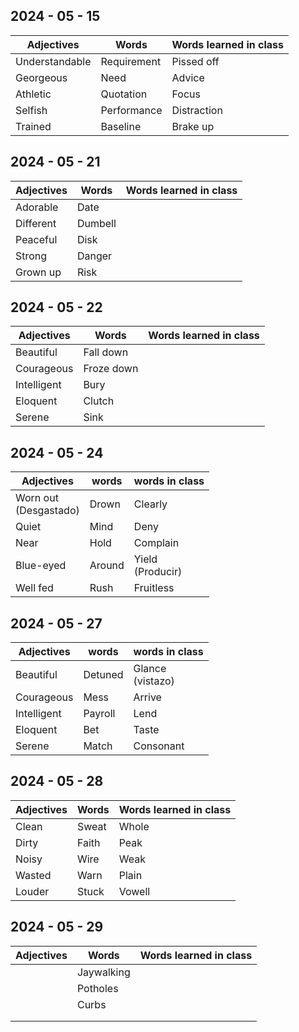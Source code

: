 ## 2024 - 05 - 15

| Adjectives     | Words       | Words learned in class |
| -------------- | ----------- | ---------------------- |
| Understandable | Requirement | Pissed off             |
| Georgeous      | Need        | Advice                 |
| Athletic<br>   | Quotation   | Focus                  |
| Selfish<br>    | Performance | Distraction            |
| Trained        | Baseline    | Brake up               |

## 2024 - 05 - 21

| Adjectives    | Words   | Words learned in class |
| ------------- | ------- | ---------------------- |
| Adorable<br>  | Date    |                        |
| Different<br> | Dumbell |                        |
| Peaceful<br>  | Disk    |                        |
| Strong<br>    | Danger  |                        |
| Grown up      | Risk    |                        |


## 2024 - 05 - 22

| Adjectives      | Words      | Words learned in class |
| --------------- | ---------- | ---------------------- |
| Beautiful<br>   | Fall down  |                        |
| Courageous<br>  | Froze down |                        |
| Intelligent<br> | Bury       |                        |
| Eloquent<br>    | Clutch     |                        |
| Serene          | Sink       |                        |

## 2024 - 05 - 24
| Adjectives               | words  | words in class      |
| ------------------------ | ------ | ------------------- |
| Worn out<br>(Desgastado) | Drown  | Clearly             |
| Quiet                    | Mind   | Deny                |
| Near<br>                 | Hold   | Complain            |
| Blue-eyed<br>            | Around | Yield<br>(Producir) |
| Well fed                 | Rush   | Fruitless           |

## 2024 - 05 - 27

| Adjectives      | words   | words in class      |
| --------------- | ------- | ------------------- |
| Beautiful<br>   | Detuned | Glance<br>(vistazo) |
| Courageous<br>  | Mess    | Arrive              |
| Intelligent<br> | Payroll | Lend                |
| Eloquent<br>    | Bet     | Taste               |
| Serene          | Match   | Consonant           |

## 2024 - 05 - 28

| Adjectives | Words | Words learned in class |
| ---------- | ----- | ---------------------- |
| Clean      | Sweat | Whole                  |
| Dirty      | Faith | Peak                   |
| Noisy      | Wire  | Weak                   |
| Wasted     | Warn  | Plain                  |
| Louder     | Stuck | Vowell                 |

## 2024 - 05 - 29

| Adjectives | Words      | Words learned in class |
| ---------- | ---------- | ---------------------- |
|            | Jaywalking |                        |
|            | Potholes   |                        |
|            | Curbs      |                        |
|            |            |                        |
|            |            |                        |


